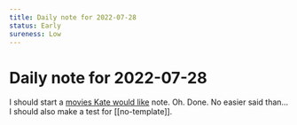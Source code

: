 ```yaml
---
title: Daily note for 2022-07-28
status: Early
sureness: Low
---
```

# Daily note for 2022-07-28
I should start a [movies Kate would like](kate-movies.md) note. Oh. Done. No easier said than... I should also make a test for [[no-template]].